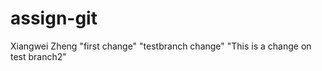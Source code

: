 # assign-git
Xiangwei Zheng
"first change"
"testbranch change"
"This is a change on test branch2"


